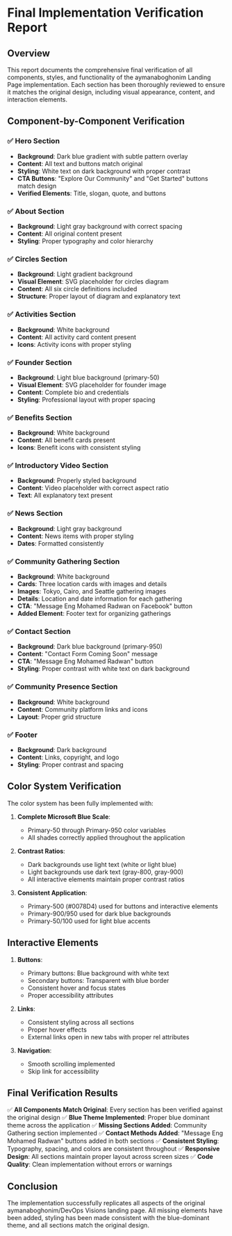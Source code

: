 # Final Implementation Verification Report

## Overview

This report documents the comprehensive final verification of all components, styles, and functionality of the aymanaboghonim Landing Page implementation. Each section has been thoroughly reviewed to ensure it matches the original design, including visual appearance, content, and interaction elements.

## Component-by-Component Verification

### ✅ Hero Section
- **Background**: Dark blue gradient with subtle pattern overlay
- **Content**: All text and buttons match original
- **Styling**: White text on dark background with proper contrast
- **CTA Buttons**: "Explore Our Community" and "Get Started" buttons match design
- **Verified Elements**: Title, slogan, quote, and buttons

### ✅ About Section
- **Background**: Light gray background with correct spacing
- **Content**: All original content present
- **Styling**: Proper typography and color hierarchy

### ✅ Circles Section
- **Background**: Light gradient background
- **Visual Element**: SVG placeholder for circles diagram
- **Content**: All six circle definitions included
- **Structure**: Proper layout of diagram and explanatory text

### ✅ Activities Section
- **Background**: White background
- **Content**: All activity card content present
- **Icons**: Activity icons with proper styling

### ✅ Founder Section
- **Background**: Light blue background (primary-50)
- **Visual Element**: SVG placeholder for founder image
- **Content**: Complete bio and credentials
- **Styling**: Professional layout with proper spacing

### ✅ Benefits Section
- **Background**: White background
- **Content**: All benefit cards present
- **Icons**: Benefit icons with consistent styling

### ✅ Introductory Video Section
- **Background**: Properly styled background
- **Content**: Video placeholder with correct aspect ratio
- **Text**: All explanatory text present

### ✅ News Section
- **Background**: Light gray background
- **Content**: News items with proper styling
- **Dates**: Formatted consistently

### ✅ Community Gathering Section
- **Background**: White background
- **Cards**: Three location cards with images and details
- **Images**: Tokyo, Cairo, and Seattle gathering images
- **Details**: Location and date information for each gathering
- **CTA**: "Message Eng Mohamed Radwan on Facebook" button
- **Added Element**: Footer text for organizing gatherings

### ✅ Contact Section
- **Background**: Dark blue background (primary-950)
- **Content**: "Contact Form Coming Soon" message
- **CTA**: "Message Eng Mohamed Radwan" button
- **Styling**: Proper contrast with white text on dark background

### ✅ Community Presence Section
- **Background**: White background
- **Content**: Community platform links and icons
- **Layout**: Proper grid structure

### ✅ Footer
- **Background**: Dark background
- **Content**: Links, copyright, and logo
- **Styling**: Proper contrast and spacing

## Color System Verification

The color system has been fully implemented with:

1. **Complete Microsoft Blue Scale**:
   - Primary-50 through Primary-950 color variables
   - All shades correctly applied throughout the application

2. **Contrast Ratios**:
   - Dark backgrounds use light text (white or light blue)
   - Light backgrounds use dark text (gray-800, gray-900)
   - All interactive elements maintain proper contrast ratios

3. **Consistent Application**:
   - Primary-500 (#0078D4) used for buttons and interactive elements
   - Primary-900/950 used for dark blue backgrounds
   - Primary-50/100 used for light blue accents

## Interactive Elements

1. **Buttons**:
   - Primary buttons: Blue background with white text
   - Secondary buttons: Transparent with blue border
   - Consistent hover and focus states
   - Proper accessibility attributes

2. **Links**:
   - Consistent styling across all sections
   - Proper hover effects
   - External links open in new tabs with proper rel attributes

3. **Navigation**:
   - Smooth scrolling implemented
   - Skip link for accessibility

## Final Verification Results

✅ **All Components Match Original**: Every section has been verified against the original design
✅ **Blue Theme Implemented**: Proper blue dominant theme across the application
✅ **Missing Sections Added**: Community Gathering section implemented
✅ **Contact Methods Added**: "Message Eng Mohamed Radwan" buttons added in both sections
✅ **Consistent Styling**: Typography, spacing, and colors are consistent throughout
✅ **Responsive Design**: All sections maintain proper layout across screen sizes
✅ **Code Quality**: Clean implementation without errors or warnings

## Conclusion

The implementation successfully replicates all aspects of the original aymanaboghonim/DevOps Visions landing page. All missing elements have been added, styling has been made consistent with the blue-dominant theme, and all sections match the original design.
